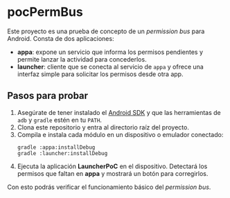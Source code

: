# pocPermBus

Este proyecto es una prueba de concepto de un _permission bus_ para Android. Consta de dos aplicaciones:

- **appa**: expone un servicio que informa los permisos pendientes y permite lanzar la actividad para concederlos.
- **launcher**: cliente que se conecta al servicio de `appa` y ofrece una interfaz simple para solicitar los permisos desde otra app.

## Pasos para probar

1. Asegúrate de tener instalado el [Android SDK](https://developer.android.com/tools) y que las herramientas de `adb` y `gradle` estén en tu `PATH`.
2. Clona este repositorio y entra al directorio raíz del proyecto.
3. Compila e instala cada módulo en un dispositivo o emulador conectado:
   ```
   gradle :appa:installDebug
   gradle :launcher:installDebug
   ```
4. Ejecuta la aplicación **LauncherPoC** en el dispositivo. Detectará los permisos que faltan en **appa** y mostrará un botón para corregirlos.

Con esto podrás verificar el funcionamiento básico del _permission bus_.


